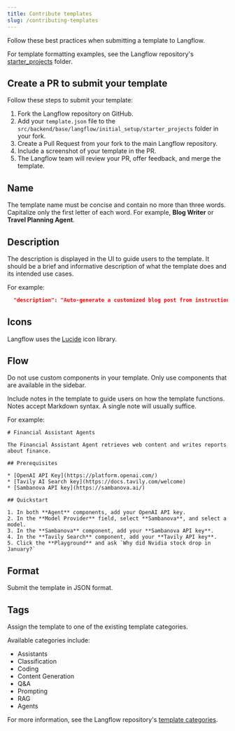 ```yaml
---
title: Contribute templates
slug: /contributing-templates
---
```


Follow these best practices when submitting a template to Langflow.

For template formatting examples, see the Langflow repository's [starter_projects](https://github.com/langflow-ai/langflow/tree/main/src/backend/base/langflow/initial_setup/starter_projects) folder.

## Create a PR to submit your template

Follow these steps to submit your template:

1. Fork the Langflow repository on GitHub.
2. Add your `template.json` file to the `src/backend/base/langflow/initial_setup/starter_projects` folder in your fork.
3. Create a Pull Request from your fork to the main Langflow repository.
4. Include a screenshot of your template in the PR.
5. The Langflow team will review your PR, offer feedback, and merge the template.

## Name

The template name must be concise and contain no more than three words.
Capitalize only the first letter of each word.
For example, **Blog Writer** or **Travel Planning Agent**.

## Description

The description is displayed in the UI to guide users to the template. It should be a brief and informative description of what the template does and its intended use cases.

For example:

```json
  "description": "Auto-generate a customized blog post from instructions and referenced articles.",
```

## Icons

Langflow uses the [Lucide](https://lucide.dev/icons/) icon library.

## Flow

Do not use custom components in your template. Only use components that are available in the sidebar.

Include notes in the template to guide users on how the template functions.
Notes accept Markdown syntax.
A single note will usually suffice.

For example:

```text
# Financial Assistant Agents

The Financial Assistant Agent retrieves web content and writes reports about finance.

## Prerequisites

* [OpenAI API Key](https://platform.openai.com/)
* [Tavily AI Search key](https://docs.tavily.com/welcome)
* [Sambanova API key](https://sambanova.ai/)

## Quickstart

1. In both **Agent** components, add your OpenAI API key.
2. In the **Model Provider** field, select **Sambanova**, and select a model.
3. In the **Sambanova** component, add your **Sambanova API key**.
4. In the **Tavily Search** component, add your **Tavily API key**.
5. Click the **Playground** and ask `Why did Nvidia stock drop in January?`
```

## Format

Submit the template in JSON format.

## Tags

Assign the template to one of the existing template categories.

Available categories include:

* Assistants
* Classification
* Coding
* Content Generation
* Q&A
* Prompting
* RAG
* Agents

For more information, see the Langflow repository's [template categories](https://github.com/langflow-ai/langflow/blob/main/src/frontend/src/modals/templatesModal/index.tsx#L27-L57).
